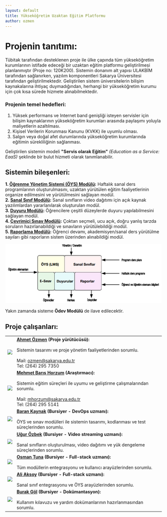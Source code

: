 ```yaml
---
layout: default
title: Yükseköğretim Uzaktan Eğitim Platformu
author: ozmen
---
```

# Projenin tanıtımı:

Tübitak tarafından desteklenen proje ile ülke çapında tüm yükseköğretim kurumlarının istifade edeceği bir uzaktan eğitim platformu geliştirilmesi planlanmıştır (Proje no: 120K200). Sistemin donanım alt yapısı ULAKBİM tarafından sağlanırken, yazılım komponentleri Sakarya Üniversitesi tarafından geliştirilmektedir. Geliştirilen sistem üniversitelerin bilişim kaynakalarına ihtiyaç duymadığından, herhangi bir yükseköğretim kurumu için çok kısa sürede hizmete alınabilmektedir. <br>

### Projenin temel hedefleri:<br> 
1. Yüksek performans ve Internet band genişliği isteyen servisler için bilişim kaynaklarının yükseköğretim kurumları arasında paylaşımı yoluyla maliyetlerin azaltılması. <br>
2. Kişisel Verilerin Korunması Kanunu (KVKK) ile uyumlu olması. <br>
3. Salgın veya doğal afet durumlarında yükseköğretim kurumlarında eğitimin sürekliliğinin sağlanması.<br>

Geliştirilen sistemin modeli **"Servis olarak Eğitim"** _(Education as a Service: EaaS)_ şeklinde bir bulut hizmeti olarak tanımlanabilir.

## Sistemin bileşenleri:
**1. [Öğrenme Yönetim Sistemi (ÖYS) Modülü](/oys.html):** Haftalık sanal ders programlarının oluşturulmasını, uzaktan yürütülen eğitim faaliyetlerinin organize edilmesini ve yürütülmesini sağlayan modül.<br>
**2. [Sanal Sınıf Modülü](/sanal.html):** Sanal sınıfların video dağıtımı için açık kaynak yazılımlardan yararlanılarak oluşturulan modül.<br>
**3. [Duyuru Modülü](/duyuru.html):** Öğrencilere çeşitli düzeylerde duyuru yapılabilmesini sağlayan modül.<br>
**4. [Çevrimiçi Sınav Modülü](/esinav.html):** Çoktan seçmeli, ucu açık, doğru yanlış tarzda soruların hazırlanabildiği ve sınavların yürütülebildiği modül.<br>
**5. [Raporlama Modülü](/rapor.html):** Öğrenci devamı, akademisyen/sanal ders yürütülme sayıları gibi raporların sistem üzerinden alınabildiği modül.<br>

<img src="assets/images/uzep.png"/>

Yakın zamanda sisteme **Ödev Modülü** de ilave edilecektir. 

## Proje çalışanları:
<table style="width:100%">
  <tr>
    <td><img src="//fotograf.sabis.sakarya.edu.tr/Fotograf/91ec7cc107fcd02a0e6e0afb6dc8a454"></td>
    <td style="text-align:left; vertical-align:top"><b><a href="http://ozmen.sakarya.edu.tr/">Ahmet Özmen</a> (Proje yürütücüsü):</b><br><br>Sistemin tasarımı ve proje yönetim faaliyetlerinden sorumlu.<br><br>Mail: <a href="mailto:ozmen@sakarya.edu.tr">ozmen@sakarya.edu.tr</a><br>Tel: (264) 295 7350</td>
  </tr>
   <tr>
    <td><img src="//fotograf.sabis.sakarya.edu.tr/Fotograf/238b0472bfe4b8703b63415eb7926ce3"></td>
    <td style="text-align:left; vertical-align:top"><b><a href="http://mhorzum.sakarya.edu.tr/">Mehmet Barış Horzum</a> (Araştırmacı):</b><br><br>Sistemin eğitim süreçleri ile uyumu ve geliştirme çalışmalarından sorumlu.<br><br>Mail: <a href="mailto:mhorzum@sakarya.edu.tr">mhorzum@sakarya.edu.tr</a><br>Tel: (264) 295 5141</td>
  </tr>
  <tr>
    <td><img src="//fotograf.sabis.sakarya.edu.tr/Fotograf/edc1b6099551f8f1deb8947aa77e1175"></td>
    <td style="text-align:left; vertical-align:top"><b><a href="http://kaynak.sakarya.edu.tr/">Baran Kaynak</a> (Bursiyer - DevOps uzmanı):</b><br><br>ÖYS ve sınav modülleri ile sistemin tasarımı, kodlanması ve test süreçlerinden sorumlu.</td>
  </tr>
  <tr>
    <td><img src="//fotograf.sabis.sakarya.edu.tr/Fotograf/6da30b0ed9b5a3b5b2c5e415e90b2a86"></td>
    <td style="text-align:left; vertical-align:top"><b><a href="http://uozbek.sakarya.edu.tr/">Uğur Özbek</a> (Bursiyer - Video streaming uzmanı):</b><br><br>Sanal sınıfların oluşturulması, video dağıtımı ve yük dengeleme süreçlerinden sorumlu.</td>
  </tr>
  <tr>
    <td><img src="//fotograf.sabis.sakarya.edu.tr/Fotograf/fb87e2218d31fd76fa61f3855c775f36"></td>
    <td style="text-align:left; vertical-align:top"><b><a href="http://osmantuna.sakarya.edu.tr/">Osman Tuna</a> (Bursiyer - Full-stack uzmanı):</b><br><br>Tüm modüllerin entegrasyonu ve kullanıcı arayüzlerinden sorumlu.</td>
  </tr>
  <tr>
    <td><img src="//fotograf.sabis.sakarya.edu.tr/Fotograf/256e739d6cc48bdbe22988354c7efa7b"></td>
    <td style="text-align:left; vertical-align:top"><b><a href="http://aliaksoy.sakarya.edu.tr/">Ali Aksoy</a> (Bursiyer - Full-stack uzmanı):</b><br><br>Sanal sınıf entegrasyonu ve ÖYS arayüzlerinden sorumlu.</td>
  </tr>
  <tr>
    <td><img src="//fotograf.sabis.sakarya.edu.tr/Fotograf/9930e971cee6ad63541b794662488558"></td>
    <td style="text-align:left; vertical-align:top"><b><a href="http://bgol.sakarya.edu.tr/">Burak Göl</a> (Bursiyer - Dokümantasyon):</b><br><br>Kullanım kılavuzu ve yardım dokümanlarının hazırlanmasından sorumlu.</td>
  </tr>
 </table>

